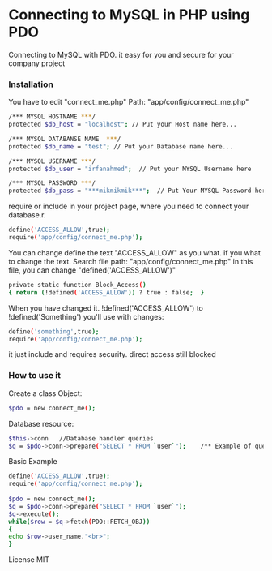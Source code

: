 # Connecting to MySQL in PHP using PDO
Connecting to MySQL with PDO. it easy for you and secure for your company project

### Installation
You have to edit "connect_me.php"
Path: "app/config/connect_me.php"
```sh
/*** MYSQL HOSTNAME ***/
protected $db_host = "localhost"; // Put your Host name here...

/*** MYSQL DATABANSE NAME  ***/
protected $db_name = "test"; // Put your Database name here...

/*** MYSQL USERNAME ***/
protected $db_user = "irfanahmed";  // Put your MYSQL Username here

/*** MYSQL PASSWORD ***/
protected $db_pass = "***mikmikmik***";  // Put Your MYSQL Password here
```

require or include in your project page, where you need to connect your database.r.

```sh
define('ACCESS_ALLOW',true);
require('app/config/connect_me.php');
```
You can change define the text "ACCESS_ALLOW" as you what.
if you what to change the text. Search file path: "app/config/connect_me.php"
in this file, you can change "defined('ACCESS_ALLOW')"
```sh
private static function Block_Access()
{ return (!defined('ACCESS_ALLOW')) ? true : false;  }
```
When you have changed it. !defined('ACCESS_ALLOW') to !defined('Something')
you'll use with changes:
```sh
define('something',true);
require('app/config/connect_me.php');
```
it just include and requires security. direct access still blocked

### How to use it

Create a class Object:
```sh
$pdo = new connect_me();
```

Database resource:
```sh
$this->conn   //Database handler queries
$q = $pdo->conn->prepare("SELECT * FROM `user`");    /** Example of query */
```
Basic Example

```sh
define('ACCESS_ALLOW',true);
require('app/config/connect_me.php');
    
$pdo = new connect_me();
$q = $pdo->conn->prepare("SELECT * FROM `user`");
$q->execute();
while($row = $q->fetch(PDO::FETCH_OBJ))
{
echo $row->user_name."<br>";
}
```


License MIT
